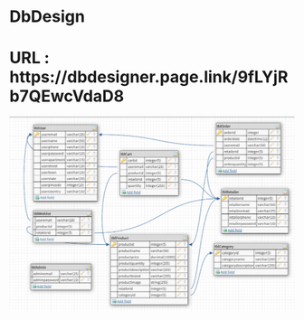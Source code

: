# DbDesign
<h1> URL : https://dbdesigner.page.link/9fLYjRb7QEwcVdaD8 </h1>
<img src="output/dbDesignThird.png">
